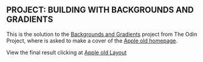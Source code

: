 ## PROJECT: BUILDING WITH BACKGROUNDS AND GRADIENTS

This is the solution to the [Backgrounds and Gradients](https://www.theodinproject.com/lessons/building-with-backgrounds-and-gradients) project from The Odin Project, where is asked to make a cover of the [Apple old homepage](http://web.archive.org/web/20140301004610/http://www.apple.com/).

View the final result clicking at [Apple old Layout](http://htmlpreview.github.io/?https://github.com/fcarlosdev/the_odin_project/blob/master/apple-old-layout/index.html)
